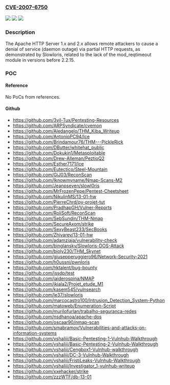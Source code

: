 ### [CVE-2007-6750](https://cve.mitre.org/cgi-bin/cvename.cgi?name=CVE-2007-6750)
![](https://img.shields.io/static/v1?label=Product&message=n%2Fa&color=blue)
![](https://img.shields.io/static/v1?label=Version&message=n%2Fa&color=blue)
![](https://img.shields.io/static/v1?label=Vulnerability&message=n%2Fa&color=brighgreen)

### Description

The Apache HTTP Server 1.x and 2.x allows remote attackers to cause a denial of service (daemon outage) via partial HTTP requests, as demonstrated by Slowloris, related to the lack of the mod_reqtimeout module in versions before 2.2.15.

### POC

#### Reference
No PoCs from references.

#### Github
- https://github.com/3vil-Tux/Pentesting-Resources
- https://github.com/ARPSyndicate/cvemon
- https://github.com/Aledangelo/THM_Kiba_Writeup
- https://github.com/AntonioPC94/Ice
- https://github.com/Brindamour76/THM---PickleRick
- https://github.com/DButter/whitehat_public
- https://github.com/Dokukin1/Metasploitable
- https://github.com/Drew-Alleman/PeztioQ2
- https://github.com/Esther7171/Ice
- https://github.com/Eutectico/Steel-Mountain
- https://github.com/GiJ03/ReconScan
- https://github.com/Iknowmyname/Nmap-Scans-M2
- https://github.com/Jeanpseven/slowl0ris
- https://github.com/MrFrozenPepe/Pentest-Cheetsheet
- https://github.com/NikulinMS/13-01-hw
- https://github.com/PierreChrd/py-projet-tut
- https://github.com/PradhapGH/Vulner-Reports
- https://github.com/RoliSoft/ReconScan
- https://github.com/SebSundin/THM-Nmap
- https://github.com/SecureAxom/strike
- https://github.com/SexyBeast233/SecBooks
- https://github.com/Zhivarev/13-01-hw
- https://github.com/adamziaja/vulnerability-check
- https://github.com/binglansky/Slowloris-DOS-Attack
- https://github.com/bioly230/THM_Skynet
- https://github.com/giusepperuggiero96/Network-Security-2021
- https://github.com/h0ussni/pwnloris
- https://github.com/hktalent/bug-bounty
- https://github.com/issdp/test
- https://github.com/jaiderospina/NMAP
- https://github.com/jkiala2/Projet_etude_M1
- https://github.com/kasem545/vulnsearch
- https://github.com/le37/slowloris
- https://github.com/marcocastro100/Intrusion_Detection_System-Python
- https://github.com/matoweb/Enumeration-Script
- https://github.com/murilofurlan/trabalho-seguranca-redes
- https://github.com/nsdhanoa/apache-dos
- https://github.com/oscaar90/nmap-scan
- https://github.com/smabramov/Vulnerabilities-and-attacks-on-information-systems
- https://github.com/vshaliii/Basic-Pentesting-1-Vulnhub-Walkthrough
- https://github.com/vshaliii/Basic-Pentesting-2-Vulnhub-Walkthrough
- https://github.com/vshaliii/Cengbox1-Vulnhub-walkthrough
- https://github.com/vshaliii/DC-3-Vulnhub-Walkthrough
- https://github.com/vshaliii/FristiLeaks-Vulnhub-Walkthrough
- https://github.com/vshaliii/Investigator_1-vulnhub-writeup
- https://github.com/xxehacker/strike
- https://github.com/zzzWTF/db-13-01

